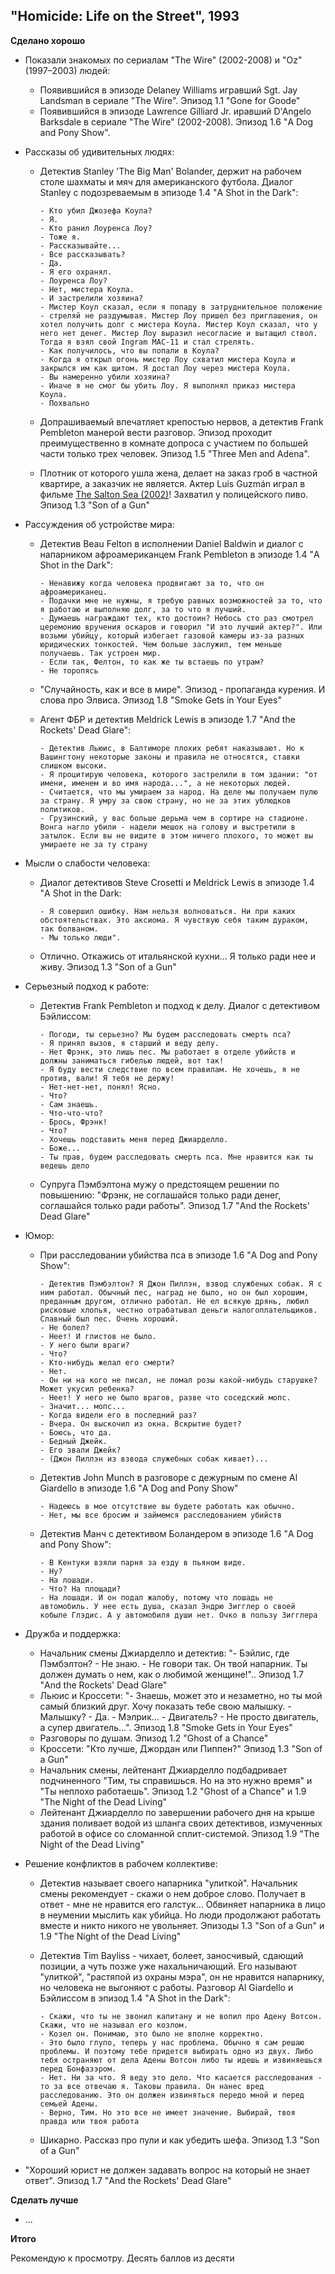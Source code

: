 ## "Homicide: Life on the Street", 1993

**Сделано хорошо**

- Показали знакомых по сериалам "The Wire" (2002-2008) и "Oz" (1997–2003) людей:

  - Появившийся в эпизоде Delaney Williams игравший Sgt. Jay Landsman в сериале "The Wire". Эпизод 1.1 "Gone for Goode"
  - Появившийся в эпизоде Lawrence Gilliard Jr. иравший D'Angelo Barksdale в сериале "The Wire" (2002-2008). Эпизод 1.6 "A Dog and Pony Show".

- Рассказы об удивительных людях:

  - Детектив Stanley 'The Big Man' Bolander, держит на рабочем столе шахматы и мяч для американского футбола. Диалог Stanley с подозреваемым в эпизоде 1.4 "A Shot in the Dark":

    ```
    - Кто убил Джозефа Коула?
    - Я.
    - Кто ранил Лоуренса Лоу?
    - Тоже я.
    - Рассказывайте...
    - Все рассказывать?
    - Да.
    - Я его охранял.
    - Лоуренса Лоу?
    - Нет, мистера Коула.
    - И застрелили хозяина?
    - Мистер Коул сказал, если я попаду в затруднительное положение - стреляй не раздумывая. Мистер Лоу пришел без приглашения, он хотел получить долг с мистера Коула. Мистер Коул сказал, что у него нет денег. Мистер Лоу выразил несогласие и вытащил ствол. Тогда я взял свой Ingram MAC-11 и стал стрелять.
    - Как получилось, что вы попали в Коула?
    - Когда я открыл огонь мистер Лоу схватил мистера Коула и закрылся им как щитом. Я достал Лоу через мистера Коула.
    - Вы намеренно убили хозяина?
    - Иначе я не смог бы убить Лоу. Я выполнял приказ мистера Коула.
    - Похвально
    ```

  - Допрашиваемый впечатляет крепостью нервов, а детектив Frank Pembleton манерой вести разговор. Эпизод проходит преимущественно в комнате допроса с участием по большей части только трех человек. Эпизод 1.5 "Three Men and Adena".

  - Плотник от которого ушла жена, делает на заказ гроб в частной квартире, а заказчик не является. Актер Luis Guzmán играл в фильме [The Salton Sea (2002)](https://www.imdb.com/title/tt0235737/)! Захватил у полицейского пиво. Эпизод 1.3 "Son of a Gun"

- Рассуждения об устройстве мира:

  - Детектив Beau Felton в исполнении Daniel Baldwin и диалог с напарником афроамериканцем Frank Pembleton в эпизоде 1.4 "A Shot in the Dark":

    ```
    - Ненавижу когда человека продвигают за то, что он афроамериканец.
    - Подачки мне не нужны, я требую равных возможностей за то, что я работаю и выполняю долг, за то что я лучший.
    - Думаешь награждают тех, кто достоин? Небось сто раз смотрел церемонию вручения оскаров и говорил "И это лучший актер?". Или возьми убийцу, который избегает газовой камеры из-за разных юридических тонкостей. Чем больше заслужил, тем меньше получаешь. Так устроен мир.
    - Если так, Фелтон, то как же ты встаешь по утрам?
    - Не торопясь
    ```

  - "Случайность, как и все в мире". Эпизод - пропаганда курения. И слова про Элвиса. Эпизод 1.8 "Smoke Gets in Your Eyes"

  - Агент ФБР и детектив Meldrick Lewis в эпизоде 1.7 "And the Rockets' Dead Glare":

    ```
    - Детектив Льюис, в Балтиморе плохих ребят наказывают. Но к Вашингтону некоторые законы и правила не относятся, ставки слишком высоки.
    - Я процитирую человека, которого застрелили в том здании: "от имени, именем и во имя народа...", а не некоторых людей.
    - Считается, что мы умираем за народ. На деле мы получаем пулю за страну. Я умру за свою страну, но не за этих ублюдков политиков.
    - Грузинский, у вас больше дерьма чем в сортире на стадионе. Вонга нагло убили - надели мешок на голову и выстретили в затылок. Если вы не видите в этом ничего плохого, то может вы умираете не за ту страну
    ```

- Мысли о слабости человека:

  - Диалог детективов Steve Crosetti и Meldrick Lewis в эпизоде 1.4 "A Shot in the Dark:

    ```
    - Я совершил ошибку. Нам нельзя волноваться. Ни при каких обстоятельствах. Это аксиома. Я чувствую себя таким дураком, так болваном.
    - Мы только люди". 
    ```

  - Отлично. Откажись от итальянской кухни... Я только ради нее и живу. Эпизод 1.3 "Son of a Gun"

- Серьезный подход к работе:

  - Детектив Frank Pembleton и подход к делу. Диалог с детективом Бэйлиссом:

    ```
    - Погоди, ты серьезно? Мы будем расследовать смерть пса?
    - Я принял вызов, я старший и веду делу.
    - Нет Фрэнк, это лишь пес. Мы работает в отделе убийств и должны заниматься гибелью людей, вот так!
    - Я буду вести следствие по всем правилам. Не хочешь, я не против, вали! Я тебя не держу!
    - Нет-нет-нет, понял! Ясно.
    - Что?
    - Сам знаешь.
    - Что-что-что?
    - Брось, Фрэнк!
    - Что?
    - Хочешь подставить меня перед Джиарделло.
    - Боже...
    - Ты прав, будем расследовать смерть пса. Мне нравится как ты ведешь дело
    ```

  - Супруга Пэмбэлтона мужу о предстоящем решении по повышению: "Фрэнк, не соглашайся только ради денег, соглашайся только ради работы". Эпизод 1.7 "And the Rockets' Dead Glare"

- Юмор:

  - При расследовании убийства пса в эпизоде 1.6 "A Dog and Pony Show":

    ```
    - Детектив Пэмбэлтон? Я Джон Пиллэн, взвод службеных собак. Я с ним работал. Обычный пес, наград не было, но он был хорошим, преданным другом, отлично работал. Не ел всякую дрянь, любил рисковые хлопья, честно отрабатывал деньги налогоплательщиков. Славный был пес. Очень хороший.
    - Не болел?
    - Неет! И глистов не было.
    - У него были враги?
    - Что?
    - Кто-нибудь желал его смерти?
    - Нет.
    - Он ни на кого не писал, не ломал розы какой-нибудь старушке? Может укусил ребенка?
    - Неет! У него не было врагов, разве что соседский мопс.
    - Значит... мопс...
    - Когда видели его в последний раз?
    - Вчера. Он выскочил из окна. Вскрытие будет?
    - Боюсь, что да.
    - Бедный Джейк.
    - Его звали Джейк?
    - (Джон Пиллэн из взвода служебных собак кивает)...
    ```

  - Детектив John Munch в разговоре с дежурным по смене Al Giardello в эпизоде 1.6 "A Dog and Pony Show"

    ```
    - Надеюсь в мое отсутствие вы будете работать как обычно.
    - Нет, мы все бросим и займемся расследованием убийств
    ```

  - Детектив Манч с детективом Боландером в эпизоде 1.6 "A Dog and Pony Show":

    ```
    - В Кентуки взяли парня за езду в пьяном виде.
    - Ну?
    - На лошади.
    - Что? На площади?
    - На лошади. И он подал жалобу, потому что лошадь не автомобиль. У нее есть душа, сказал Эндрю Зигглер о своей кобыле Глэдис. А у автомобиля души нет. Очко в пользу Зигглера
    ```

- Дружба и поддержка:

  - Начальник смены Джиарделло и детектив: "- Бэйлис, где Пэмбэлтон? - Не знаю. - Не говори так. Он твой напарник. Ты должен думать о нем, как о любимой женщине!".. Эпизод 1.7 "And the Rockets' Dead Glare"
  - Льюис и Кроссети: "- Знаешь, может это и незаметно, но ты мой самый близкий друг. Хочу показать тебе свою малышку. - Малышку? - Да. - Мэлрик... - Двигатель? - Не просто двигатель, а супер двигатель...". Эпизод 1.8 "Smoke Gets in Your Eyes"
  - Разговоры по душам. Эпизод 1.2 "Ghost of a Chance"
  - Кроссети: "Кто лучше, Джордан или Пиппен?" Эпизод 1.3 "Son of a Gun"
  - Начальник смены, лейтенант Джиарделло подбадривает подчиненного "Тим, ты справишься. Но на это нужно время" и "Ты неплохо работаешь". Эпизод 1.2 "Ghost of a Chance" и 1.9 "The Night of the Dead Living"
  - Лейтенант Джиарделло по завершении рабочего дня на крыше здания поливает водой из шланга своих детективов, измученных работой в офисе со сломанной сплит-системой. Эпизод 1.9 "The Night of the Dead Living"

- Решение конфликтов в рабочем коллективе:

  - Детектив называет своего напарника "улиткой". Начальник смены рекомендует - скажи о нем доброе слово. Получает в ответ - мне не нравится его галстук... Обвиняет напарника в лицо в неумении мыслить как убийца. Но люди продолжают работать вместе и никто никого не увольняет. Эпизоды 1.3 "Son of a Gun" и 1.9 "The Night of the Dead Living"

  - Детектив Tim Bayliss - чихает, болеет, заносчивый, сдающий позиции, а чуть позже уже нахальничающий. Его называют "улиткой", "растяпой из охраны мэра", он не нравится напарнику, но человека не выгоняют с работы. Разговор Al Giardello и Бэйлиссом в эпизод 1.4 "A Shot in the Dark":

    ```
    - Скажи, что ты не звонил капитану и не вопил про Адену Вотсон. Скажи, что не называл его козлом.
    - Козел он. Понимаю, это было не вполне корректно.
    - Это было глупо, теперь у нас проблема. Обычно я сам решаю проблемы. И поэтому тебе придется выбирать одно из двух. Либо тебя остраняют от дела Адены Вотсон либо ты идешь и извиняешься перед Бонфазэром.
    - Нет. Ни за что. Я веду это дело. Что касается расследования - то за все отвечаю я. Таковы правила. Он нанес вред расследованию. Это он должен извиняться передо мной и перед семьей Адены.
    - Верно, Тим. Но это все не имеет значение. Выбирай, твоя правда или твоя работа 
    ```

  - Шикарно. Рассказ про пули и как убедить шефа. Эпизод 1.3 "Son of a Gun"

- "Хороший юрист не должен задавать вопрос на который не знает ответ". Эпизод 1.7 "And the Rockets' Dead Glare"

**Сделать лучше**

- ...

**Итого**

Рекомендую к просмотру. Десять баллов из десяти